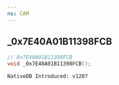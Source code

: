 ```yaml
---
ns: CAM
---
```

## _0x7E40A01B11398FCB

```c
// 0x7E40A01B11398FCB
void _0x7E40A01B11398FCB();
```

```
NativeDB Introduced: v1207
```

